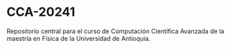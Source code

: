 # CCA-20241
Repositorio central para el curso de Computación Científica Avanzada de la maestría en Física de la Universidad de Antioquia.
